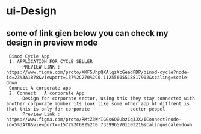 # ui-Design

## some of link gien below you can check my design in preview mode

     Binod Cycle App
     1. APPLICATION FOR CYCLE SELLER
          PREVIEW LINK : https://www.figma.com/proto/XKF5UhpQXAlgzXcGeadFDP/binod-cycle?node-id=23%3A1878&viewport=137%2C270%2C0.11255605518817902&scaling=scale-down
     Connect A corporate app
     2. Connect | A corporate App
          Design for corporate sector, using this they stay connected with another corporate momber its look like some other app bt diffrent is that this is only for corporate               sector peopel
          Preview Link : https://www.figma.com/proto/RMtZ3WrIGGs6O0UbzCq3JX/IConnect?node-id=5%3A78&viewport=-1572%2C682%2C0.733996570110321&scaling=scale-down
          
      
